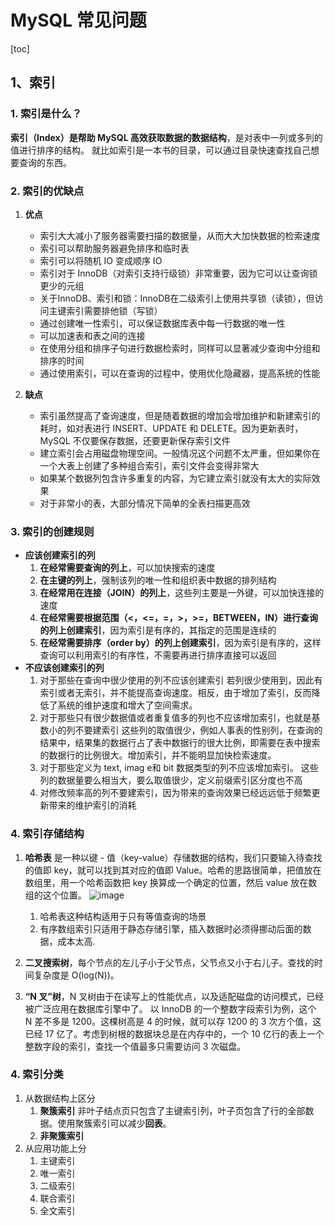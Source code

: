 # MySQL 常见问题

[toc]

## 1、索引

### 1. 索引是什么？

**索引（Index）是帮助 MySQL 高效获取数据的数据结构**，是对表中一列或多列的值进行排序的结构。
就比如索引是一本书的目录，可以通过目录快速查找自己想要查询的东西。

### 2. 索引的优缺点

1. **优点**

    - 索引大大减小了服务器需要扫描的数据量，从而大大加快数据的检索速度
    - 索引可以帮助服务器避免排序和临时表
    - 索引可以将随机 IO 变成顺序 IO
    - 索引对于 InnoDB（对索引支持行级锁）非常重要，因为它可以让查询锁更少的元组
    - 关于InnoDB、索引和锁：InnoDB在二级索引上使用共享锁（读锁），但访问主键索引需要排他锁（写锁）
    - 通过创建唯一性索引，可以保证数据库表中每一行数据的唯一性
    - 可以加速表和表之间的连接
    - 在使用分组和排序子句进行数据检索时，同样可以显著减少查询中分组和排序的时间
    - 通过使用索引，可以在查询的过程中，使用优化隐藏器，提高系统的性能

2. **缺点**

    - 索引虽然提高了查询速度，但是随着数据的增加会增加维护和新建索引的耗时，如对表进行 INSERT、UPDATE 和 DELETE。因为更新表时，MySQL 不仅要保存数据，还要更新保存索引文件
    - 建立索引会占用磁盘物理空间。一般情况这个问题不太严重，但如果你在一个大表上创建了多种组合索引，索引文件会变得非常大
    - 如果某个数据列包含许多重复的内容，为它建立索引就没有太大的实际效果
    - 对于非常小的表，大部分情况下简单的全表扫描更高效

### 3. 索引的创建规则

- **应该创建索引的列**
    1. **在经常需要查询的列上**，可以加快搜索的速度
    2. **在主键的列上**，强制该列的唯一性和组织表中数据的排列结构
    3. **在经常用在连接（JOIN）的列上**，这些列主要是一外键，可以加快连接的速度
    4. **在经常需要根据范围（<，<=，=，>，>=，BETWEEN，IN）进行查询的列上创建索引**，因为索引是有序的，其指定的范围是连续的
    5. **在经常需要排序（order by）的列上创建索引**，因为索引是有序的，这样查询可以利用索引的有序性，不需要再进行排序直接可以返回
- **不应该创建索引的列**
    1. 对于那些在查询中很少使用的列不应该创建索引
    若列很少使用到，因此有索引或者无索引，并不能提高查询速度。相反，由于增加了索引，反而降低了系统的维护速度和增大了空间需求。
    2. 对于那些只有很少数据值或者重复值多的列也不应该增加索引，也就是基数小的列不要建索引
    这些列的取值很少，例如人事表的性别列，在查询的结果中，结果集的数据行占了表中数据行的很大比例，即需要在表中搜索的数据行的比例很大。增加索引，并不能明显加快检索速度。
    3. 对于那些定义为 text, imag e和 bit 数据类型的列不应该增加索引。
    这些列的数据量要么相当大，要么取值很少，定义前缀索引区分度也不高
    4. 对修改频率高的列不要建索引，因为带来的查询效果已经远远低于频繁更新带来的维护索引的消耗

### 4. 索引存储结构

1. **哈希表** 是一种以键 - 值（key-value）存储数据的结构，我们只要输入待查找的值即 key，就可以找到其对应的值即 Value。哈希的思路很简单，把值放在数组里，用一个哈希函数把 key 换算成一个确定的位置，然后 value 放在数组的这个位置。
    ![image](/common-question/mysql/index/2022-01-18-hash.png)

    1. 哈希表这种结构适用于只有等值查询的场景  
    2. 有序数组索引只适用于静态存储引擎，插入数据时必须得挪动后面的数据，成本太高.

2. **二叉搜索树**，每个节点的左儿子小于父节点，父节点又小于右儿子。查找的时间复杂度是 O(log(N))。

3. **“N 叉”树**，N 叉树由于在读写上的性能优点，以及适配磁盘的访问模式，已经被广泛应用在数据库引擎中了。
  以 InnoDB 的一个整数字段索引为例，这个 N 差不多是 1200。这棵树高是 4 的时候，就可以存 1200 的 3 次方个值，这已经 17 亿了。考虑到树根的数据块总是在内存中的，一个 10 亿行的表上一个整数字段的索引，查找一个值最多只需要访问 3 次磁盘。

### 4. 索引分类

1. 从数据结构上区分
    1. **聚簇索引**
    非叶子结点页只包含了主键索引列，叶子页包含了行的全部数据。使用聚簇索引可以减少**回表**。
    2. **非聚簇索引**
2. 从应用功能上分
    1. 主键索引
    2. 唯一索引
    3. 二级索引
    4. 联合索引
    5. 全文索引
